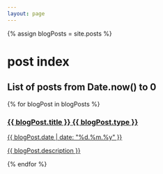 ```yaml
---
layout: page
---
```

{% assign blogPosts = site.posts %}

<div class="headline">
  <h1>post index</h1>
  <h2>List of posts from Date.now() to 0</h2>
</div>

{% for blogPost in blogPosts %}
  <div>
    <a class="condensed" href="{{ blogPost.url }}">
      <h3><span class="diff">{{ blogPost.title }}</span> <span class="tag">{{ blogPost.type }}</span></h3>
      <p>{{ blogPost.date | date: "%d.%m.%y" }}</p>
      <p>{{ blogPost.description }}</p>
    </a>
  </div>
{% endfor %}
